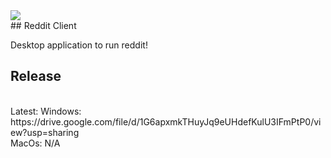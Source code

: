 <img src="./ressources/icon.ico"/>
<br>
## Reddit Client

Desktop application to run reddit!

## Release

<br/>
Latest:
  Windows: https://drive.google.com/file/d/1G6apxmkTHuyJq9eUHdefKulU3IFmPtP0/view?usp=sharing
  <br/>
  MacOs: N/A
